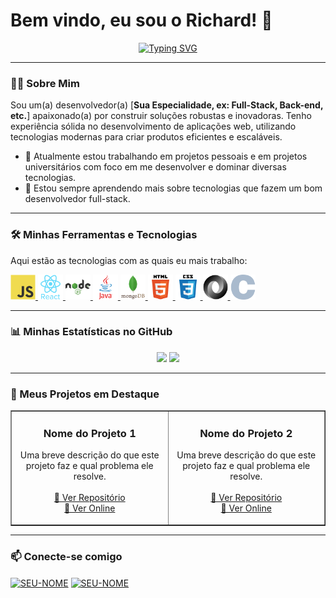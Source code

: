 # Bem vindo, eu sou o Richard! 👋

<p align="center">
  <a href="https://github.com/RichardSevero">
    <img src="https://readme-typing-svg.herokuapp.com?font=Fira+Code&weight=700&size=25&duration=4000&color=58A6FF&center=true&vCenter=true&width=435&lines=Desenvolvedor+Full-Stack;Sempre+aprendendo+algo+novo;Apaixonado(a)+por+tecnologia" alt="Typing SVG" />
  </a>
</p>

---

### 👨‍💻 Sobre Mim

Sou um(a) desenvolvedor(a) [**Sua Especialidade, ex: Full-Stack, Back-end, etc.**] apaixonado(a) por construir soluções robustas e inovadoras. Tenho experiência sólida no desenvolvimento de aplicações web, utilizando tecnologias modernas para criar produtos eficientes e escaláveis.

- 🔭 Atualmente estou trabalhando em projetos pessoais e em projetos universitários com foco em me desenvolver e dominar diversas tecnologias.
- 🌱 Estou sempre aprendendo mais sobre tecnologias que fazem um bom desenvolvedor full-stack.

---

### 🛠️ Minhas Ferramentas e Tecnologias

Aqui estão as tecnologias com as quais eu mais trabalho:

<p align="left">
    <a href="https://developer.mozilla.org/en-US/docs/Web/JavaScript" target="_blank">
        <img src="https://raw.githubusercontent.com/devicons/devicon/master/icons/javascript/javascript-original.svg" alt="javascript" width="40" height="40"/>
    </a>
    <a href="https://reactjs.org/" target="_blank">
        <img src="https://raw.githubusercontent.com/devicons/devicon/master/icons/react/react-original-wordmark.svg" alt="react" width="40" height="40"/>
    </a>
    <a href="https://nodejs.org" target="_blank">
        <img src="https://raw.githubusercontent.com/devicons/devicon/master/icons/nodejs/nodejs-original-wordmark.svg" alt="nodejs" width="40" height="40"/>
    </a>
    <a href="https://www.java.com" target="_blank">
        <img src="https://raw.githubusercontent.com/devicons/devicon/master/icons/java/java-original-wordmark.svg" alt="java" width="40" height="40"/>
    </a>
    <a href="https://www.mongodb.com/" target="_blank">
        <img src="https://raw.githubusercontent.com/devicons/devicon/master/icons/mongodb/mongodb-original-wordmark.svg" alt="mongodb" width="40" height="40"/>
    </a>
    <a href="https://www.w3.org/html/" target="_blank">
        <img src="https://raw.githubusercontent.com/devicons/devicon/master/icons/html5/html5-original-wordmark.svg" alt="html5" width="40" height="40"/>
    </a>
    <a href="https://www.w3schools.com/css/" target="_blank">
        <img src="https://raw.githubusercontent.com/devicons/devicon/master/icons/css3/css3-original-wordmark.svg" alt="css3" width="40" height="40"/>
    </a>
    <a href="https://www.json.org/json-en.html" target="_blank">
        <img src="https://raw.githubusercontent.com/devicons/devicon/2ae2a900d2f041da66e950e4d48052658d850630/icons/json/json-original.svg" alt="json" width="40" height="40"/>
    </a>
    <a href="https://www.cprogramming.com/" target="_blank">
        <img src="https://raw.githubusercontent.com/devicons/devicon/master/icons/c/c-original.svg" alt="c" width="40" height="40"/>
    </a>
</p>

---

### 📊 Minhas Estatísticas no GitHub

<p align="center">
  <img height="180em" src="https://github-readme-stats.vercel.app/api?username=RichardSevero&show_icons=true&theme=dracula&include_all_commits=true&count_private=true"/>
  <img height="180em" src="https://github-readme-stats.vercel.app/api/top-langs/?username=RichardSevero&layout=compact&langs_count=7&theme=dracula"/>
</p>

---

### 📌 Meus Projetos em Destaque

<table border="1">
  <tr>
    <td width="50%">
      <h3 align="center">Nome do Projeto 1</h3>
      <p align="center">
        Uma breve descrição do que este projeto faz e qual problema ele resolve.
        <br/><br/>
        <a href="LINK-PARA-SEU-PROJETO-1">🔗 Ver Repositório</a>
        <br/>
        <a href="LINK-PARA-O-DEPLOY-1">🚀 Ver Online</a>
      </p>
    </td>
    <td width="50%">
        <h3 align="center">Nome do Projeto 2</h3>
        <p align="center">
            Uma breve descrição do que este projeto faz e qual problema ele resolve.
            <br/><br/>
            <a href="LINK-PARA-SEU-PROJETO-2">🔗 Ver Repositório</a>
            <br/>
            <a href="LINK-PARA-O-DEPLOY-2">🚀 Ver Online</a>
        </p>
    </td>
  </tr>
</table>

---

### 📫 Conecte-se comigo

<p align="left">
<a href="https://www.linkedin.com/in/richardsevero" target="blank"><img align="center" src="https://raw.githubusercontent.com/rahuldkjain/github-profile-readme-generator/master/src/images/icons/Social/linked-in-alt.svg" alt="SEU-NOME" height="30" width="40" /></a>
<a href="richardsevero184@gmail.com" target="blank"><img align="center" src="https://upload.wikimedia.org/wikipedia/commons/7/7e/Gmail_icon_%282020%29.svg" alt="SEU-NOME" height="30" width="40" /></a>
</p>
